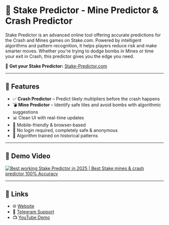 # 🎯 Stake Predictor - Mine Predictor & Crash Predictor
Stake Predictor is an advanced online tool offering accurate predictions for the Crash and Mines games on Stake.com. Powered by intelligent algorithms and pattern recognition, it helps players reduce risk and make smarter moves. Whether you're trying to dodge bombs in Mines or time your exit in Crash, this predictor gives you the edge you need.


🔗 **Get your Stake Predictor:** [Stake-Predictor.com](https://www.stake-predictor.com/)

---

## 🚀 Features

- ✅ **Crash Predictor** – Predict likely multipliers before the crash happens
- 💣 **Mine Predictor** – Identify safe tiles and avoid bombs with algorithmic suggestions
- 📊 Clean UI with real-time updates
- 📱 Mobile-friendly & browser-based
- 🔐 No login required, completely safe & anonymous
- 🧠 Algorithm trained on historical patterns

---

## 🎥 Demo Video

[![Best working Stake Predictor in 2025 | Best Stake mines & crash predictor 100% Accuracy](http://img.youtube.com/vi/B-MNJaMz8Mc/0.jpg)](https://youtu.be/B-MNJaMz8Mc "BEST MINES PREDICTOR FOR STAKE.COM | WORKING STAKE PREDICTOR 2025 | Stake-Predictor.com")

---

## 🔗 Links
- 🌐 [Website](https://www.stake-predictor.com/)
- 💬 [Telegram Support](https://t.me/stake_predictor_com)
- 📺 [YouTube Demo](https://youtu.be/B-MNJaMz8Mc)

